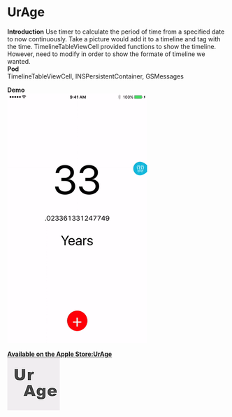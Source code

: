 # UrAge

**Introduction**
Use timer to calculate the period of time from a specified date to now continuously. Take a picture would add it to a timeline and tag with the time. TimelineTableViewCell provided functions to show the timeline. However, need to modify in order to show the formate of timeline we wanted.  
**Pod**  
TimelineTableViewCell, INSPersistentContainer, GSMessages

**Demo**  
![](https://github.com/icedike/UrAge/blob/master/README/demo_v1.2.2.gif)

[**Available on the Apple Store:UrAge**](https://itunes.apple.com/us/app/urage/id1195425155?ls=1&mt=8)  
![](https://github.com/icedike/UrAge/blob/master/README/UrAge_120x120.png)